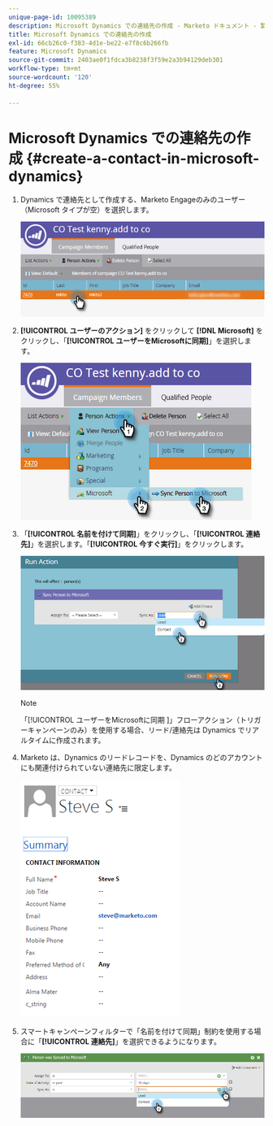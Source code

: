 ```yaml
---
unique-page-id: 10095389
description: Microsoft Dynamics での連絡先の作成 - Marketo ドキュメント - 製品ドキュメント
title: Microsoft Dynamics での連絡先の作成
exl-id: 66cb26c0-f383-4d1e-be22-e7f8c6b266fb
feature: Microsoft Dynamics
source-git-commit: 2403ae0f1fdca3b8238f3f59e2a3b94129deb301
workflow-type: tm+mt
source-wordcount: '120'
ht-degree: 55%

---
```


# Microsoft Dynamics での連絡先の作成 {#create-a-contact-in-microsoft-dynamics}

1. Dynamics で連絡先として作成する、Marketo Engageのみのユーザー（Microsoft タイプが空）を選択します。

   ![](assets/one.png)

1. **[!UICONTROL ユーザーのアクション]** をクリックして **[!DNL Microsoft]** をクリックし、「**[!UICONTROL ユーザーをMicrosoftに同期]**」を選択します。

   ![](assets/two.png)

1. 「**[!UICONTROL 名前を付けて同期]**」をクリックし、「**[!UICONTROL 連絡先]**」を選択します。「**[!UICONTROL 今すぐ実行]**」をクリックします。

   ![](assets/three.png)

   >[!NOTE]
   >
   >「[!UICONTROL  ユーザーをMicrosoftに同期 ]」フローアクション（トリガーキャンペーンのみ）を使用する場合、リード/連絡先は Dynamics でリアルタイムに作成されます。

1. Marketo は、Dynamics のリードレコードを、Dynamics のどのアカウントにも関連付けられていない連絡先に限定します。

   ![](assets/image2015-10-23-9-3a43-3a33.png)

1. スマートキャンペーンフィルターで「名前を付けて同期」制約を使用する場合に「**[!UICONTROL 連絡先]**」を選択できるようになります。

   ![](assets/five.png)
